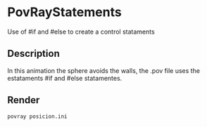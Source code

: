 # PovRayStatements
Use of #if and #else to create a control stataments

## Description

In this animation the sphere avoids the walls, the .pov file uses the estataments #if and #else statamentes.

## Render

```
povray posicion.ini

```
